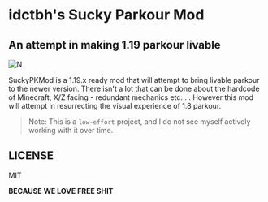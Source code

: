 # idctbh's Sucky Parkour Mod
## An attempt in making 1.19 parkour livable

![N](https://i.imgur.com/JAKQ0GR.png)

SuckyPKMod is a 1.19.x ready mod that will attempt to
bring livable parkour to the newer version. There isn't
a lot that can be done about the hardcode of Minecraft;
X/Z facing - redundant mechanics etc. . . However this mod
will attempt in resurrecting the visual experience of 1.8 parkour.

> Note: This is a `low-effort` project, and I do not see myself actively working with it over time.


## LICENSE

MIT

**BECAUSE WE LOVE FREE SHIT**
